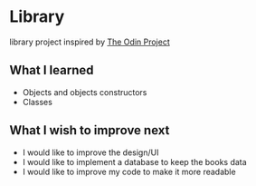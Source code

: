 # Library

library project inspired by [The Odin Project](/www.theodinproject.com)

## What I learned

- Objects and objects constructors
- Classes

## What I wish to improve next

- I would like to improve the design/UI
- I would like to implement a database to keep the books data
- I would like to improve my code to make it more readable

